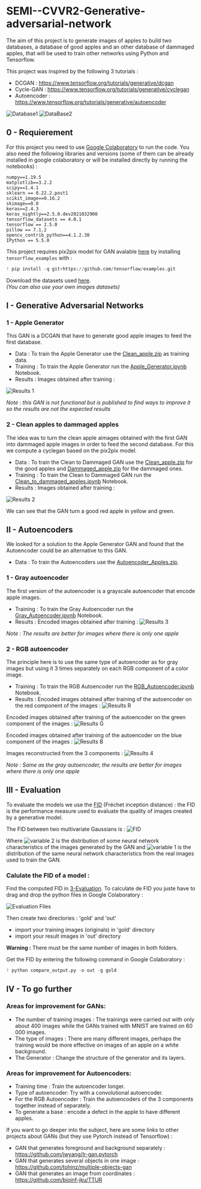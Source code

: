 # SEMI--CVVR2-Generative-adversarial-network
The aim of this project is to generate images of apples to build two databases, a database of good apples and an other database of dammaged apples, that will be used to train other networks using Python and Tensorflow.

This project was inspired by the following 3 tutorials :
- DCGAN : https://www.tensorflow.org/tutorials/generative/dcgan
- Cycle-GAN : https://www.tensorflow.org/tutorials/generative/cyclegan
- Autoencoder : https://www.tensorflow.org/tutorials/generative/autoencoder

![Database1](/Ressources/database1.JPG) ![DataBase2](/Ressources/database2.JPG)
## 0 - Requierement 
For this project you need to use [Google Colaboratory](https://colab.research.google.com/notebooks/intro.ipynb) to run the code. 
You also need the following libraries and versions (some of them can be already installed in google colaboratory or will be installed directly by running the notebooks) :
```
numpy==1.19.5
matplotlib==3.2.2
scipy==1.4.1
sklearn == 0.22.2.post1
scikit_image==0.16.2
skimage==0.0
keras==2.4.3
keras_nightly==2.5.0.dev2021032900
tensorflow_datasets == 4.0.1
tensorflow == 2.5.0
pillow == 7.1.2
opencv_contrib_python==4.1.2.30
IPython == 5.5.0
```
This project requires pix2pix model for GAN avalable [here](https://github.com/tensorflow/examples.git) by installing `tensorflow_examples` with :
```python
! pip install -q git+https://github.com/tensorflow/examples.git
```

Download the datasets used [here](https://github.com/DelphineGambier/EMI--CVVR2-Generative-adversarial-network/tree/main/Datasets).  
*(You can also use your own images datasets)*

## I - Generative Adversarial Networks
### 1 - Apple Generator
This GAN is a DCGAN that have to generate good apple images to feed the first database.
- Data :
To train the Apple Generator use the [Clean_apple.zip](https://github.com/DelphineGambier/EMI--CVVR2-Generative-adversarial-network/blob/main/Datasets/Clean_apple-20210701T103559Z-001.zip) as training data.
- Training :
To train the Apple Generator run the [Apple_Generator.ipynb](https://github.com/DelphineGambier/EMI--CVVR2-Generative-adversarial-network/blob/main/1-GANs/Apple_Generator.ipynb) Notebook.
- Results : 
Images obtained after training  :

![Results 1](/Ressources/results1.png)

*Note : this GAN is not functional but is published to find ways to improve it so the results are not the expected results*

### 2 - Clean apples to dammaged apples
The idea was to turn the clean apple aimages obtained with the first GAN into dammaged apple images in order to feed the second database. For this we compute a cyclegan based on the pix2pix model.
- Data :
To train the Clean to Dammaged GAN use the [Clean_apple.zip](https://github.com/DelphineGambier/EMI--CVVR2-Generative-adversarial-network/blob/main/Datasets/Clean_apple-20210701T103559Z-001.zip) for the good apples and [Dammaged_apple.zip](https://github.com/DelphineGambier/EMI--CVVR2-Generative-adversarial-network/blob/main/Datasets/Dammaged_apple-20210701T103602Z-001.zip) for the dammaged ones.
- Training :
To train the Clean to Dammaged GAN run the [Clean_to_dammaged_apples.ipynb](https://github.com/DelphineGambier/EMI--CVVR2-Generative-adversarial-network/blob/main/1-GANs/Clean_to_dammaged_apples.ipynb) Notebook.
- Results : 
Images obtained after training  :

![Results 2](/Ressources/results2.png)

We can see that the GAN turn a good red apple in yellow and green.

## II - Autoencoders
We looked for a solution to the Apple Generator GAN and found that the Autoencoder could be an alternative to this GAN.
- Data : 
To train the Autoencoders use the [Autoencoder_Apples.zip](https://github.com/DelphineGambier/EMI--CVVR2-Generative-adversarial-network/blob/main/Datasets/Autoencoder_Apples-20210701T103555Z-001.zip).
### 1 - Gray autoencoder
The first version of the autoencoder is a grayscale autoencoder that encode apple images.
- Training : 
To train the Gray Autoencoder run the [Gray_Autoencoder.ipynb](https://github.com/DelphineGambier/EMI--CVVR2-Generative-adversarial-network/blob/main/2-Autoencoders/Gray_Autoencoder.ipynb) Notebook.
- Results : 
Encoded images obtained after training  :
![Results 3](/Ressources/results3.png)

*Note : The results are better for images where there is only one apple*
### 2 - RGB autoencoder
The principle here is to use the same type of autoencoder as for gray images but using it 3 times separately on each RGB component of a color image.
- Training :
To train the RGB Autoencoder run the [RGB_Autoencoder.ipynb](https://github.com/DelphineGambier/EMI--CVVR2-Generative-adversarial-network/blob/main/2-Autoencoders/RGB_Autoencoder.ipynb) Notebook.
- Results : 
Encoded images obtained after training of the autoencoder on the red component of the images :
![Results R](/Ressources/resultsr.png)

Encoded images obtained after training of the autoencoder on the green component of the images :
![Results G](/Ressources/resultsg.png)

Encoded images obtained after training of the autoencoder on the blue component of the images :
![Results B](/Ressources/resultsb.png)

Images reconstructed from the 3 components :
![Results 4](/Ressources/results4.png)

*Note : Same as the gray autoencoder, the results are better for images where there is only one apple*
## III - Evaluation 
To evaluate the models we use the [FID](https://en.wikipedia.org/wiki/Fr%C3%A9chet_inception_distance) (Fréchet inception distance) : the FID is the performance measure used to evaluate the quality of images created by a generative model. 

The FID between two multivariate Gaussians is :
![FID](/Ressources/FID.jpg)

Where ![variable 2](/Ressources/FID_var2.JPG) is the distribution of some neural network characteristics of the images generated by the GAN and ![variable 1](/Ressources/FID_var1.JPG) is the distribution of the same neural network characteristics from the real images used to train the GAN.

### Calulate the FID of a model :
Find the computed FID in [3-Evaluation](https://github.com/DelphineGambier/EMI--CVVR2-Generative-adversarial-network/tree/main/3-Evaluation).
To calculate de FID you juste have to drag and drop the python files in Google Colaboratory : 

![Evaluation Files](/Ressources/eval_files.png) 

Then create two directories : 'gold' and 'out'
- import your training images (originals) in 'gold' directory
- import your result images in 'out' directory 

**Warning :** There must be the same number of images in both folders. 

Get the FID by entering the following command in Google Colaboratory :
```python
! python compare_output.py -o out -g gold
```
## IV -  To go further
### Areas for improvement for GANs:
- The number of training images : The trainings were carried out with only about 400 images while the GANs trained with MNIST are trained on 60 000 images.
- The type of images : There are many different images, perhaps the training would be more effective on images of an apple on a white background.
- The Generator : Change the structure of the generator and its layers.

### Areas for improvement for Autoencoders:
- Training time : Train the autoencoder longer.
- Type of autoencoder: Try with a convolutional autoencoder.
- For the RGB Autoencoder : Train the autoencoders of the 3 components together instead of separately.
- To generate a base : encode a defect in the apple to have different apples. 

If you want to go deeper into the subject, here are some links to other projects about GANs (but they use Pytorch instead of Tensorflow) :
- GAN that generates foreground and background separately : https://github.com/jwyang/lr-gan.pytorch
- GAN that generates several objects in one image : https://github.com/tohinz/multiple-objects-gan
- GAN that generates an image from coordinates : https://github.com/bioinf-jku/TTUR
